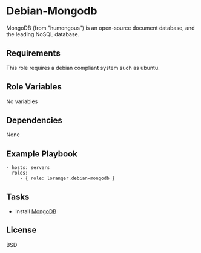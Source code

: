 Debian-Mongodb
==============

MongoDB (from "humongous") is an open-source document database, and the leading NoSQL database.

Requirements
------------

This role requires a debian compliant system such as ubuntu.

Role Variables
--------------

No variables

Dependencies
------------

None

Example Playbook
----------------

    - hosts: servers
      roles:
         - { role: loranger.debian-mongodb }

Tasks
-----

  - Install [MongoDB](http://www.mongodb.org/)
  

License
-------

BSD